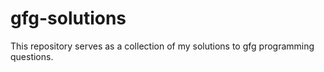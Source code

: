 # gfg-solutions
This repository serves as a collection of my solutions to gfg programming questions.
